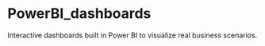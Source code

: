 # PowerBI_dashboards
Interactive dashboards built in Power BI to visualize real business scenarios.
